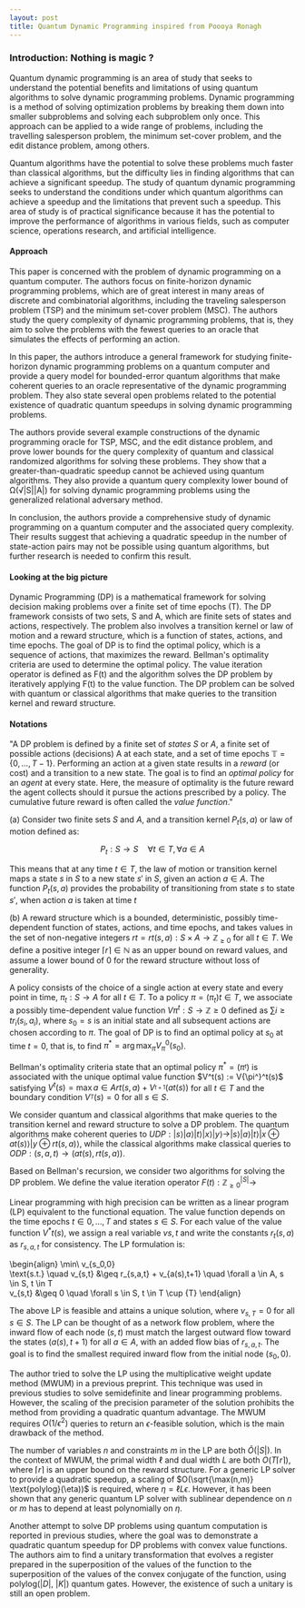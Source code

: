 ```yaml
---
layout: post
title: Quantum Dynamic Programming inspired from Poooya Ronagh
---
```


### Introduction: Nothing is magic ?

Quantum dynamic programming is an area of study that seeks to understand the potential benefits and limitations of using quantum algorithms to solve dynamic programming problems. Dynamic programming is a method of solving optimization problems by breaking them down into smaller subproblems and solving each subproblem only once. This approach can be applied to a wide range of problems, including the travelling salesperson problem, the minimum set-cover problem, and the edit distance problem, among others.

Quantum algorithms have the potential to solve these problems much faster than classical algorithms, but the difficulty lies in finding algorithms that can achieve a significant speedup. The study of quantum dynamic programming seeks to understand the conditions under which quantum algorithms can achieve a speedup and the limitations that prevent such a speedup. This area of study is of practical significance because it has the potential to improve the performance of algorithms in various fields, such as computer science, operations research, and artificial intelligence.

#### Approach

This paper is concerned with the problem of dynamic programming on a quantum computer. The authors focus on finite-horizon dynamic programming problems, which are of great interest in many areas of discrete and combinatorial algorithms, including the traveling salesperson problem (TSP) and the minimum set-cover problem (MSC). The authors study the query complexity of dynamic programming problems, that is, they aim to solve the problems with the fewest queries to an oracle that simulates the effects of performing an action.

In this paper, the authors introduce a general framework for studying finite-horizon dynamic programming problems on a quantum computer and provide a query model for bounded-error quantum algorithms that make coherent queries to an oracle representative of the dynamic programming problem. They also state several open problems related to the potential existence of quadratic quantum speedups in solving dynamic programming problems.

The authors provide several example constructions of the dynamic programming oracle for TSP, MSC, and the edit distance problem, and prove lower bounds for the query complexity of quantum and classical randomized algorithms for solving these problems. They show that a greater-than-quadratic speedup cannot be achieved using quantum algorithms. They also provide a quantum query complexity lower bound of Ω(√|S||A|) for solving dynamic programming problems using the generalized relational adversary method.

In conclusion, the authors provide a comprehensive study of dynamic programming on a quantum computer and the associated query complexity. Their results suggest that achieving a quadratic speedup in the number of state-action pairs may not be possible using quantum algorithms, but further research is needed to confirm this result.

#### Looking at the big picture

Dynamic Programming (DP) is a mathematical framework for solving decision making problems over a finite set of time epochs (T). The DP framework consists of two sets, S and A, which are finite sets of states and actions, respectively. The problem also involves a transition kernel or law of motion and a reward structure, which is a function of states, actions, and time epochs. The goal of DP is to find the optimal policy, which is a sequence of actions, that maximizes the reward. Bellman's optimality criteria are used to determine the optimal policy. The value iteration operator is defined as F(t) and the algorithm solves the DP problem by iteratively applying F(t) to the value function. The DP problem can be solved with quantum or classical algorithms that make queries to the transition kernel and reward structure.

#### Notations

"A DP problem is defined by a finite set of *states* $S$ or $A$, a finite set of possible actions
(decisions) A at each state, and a set of time epochs $\mathbb{T} = \{ 0, \ldots , T − 1 \}$. Performing an action at a given state
results in a *reward* (or cost) and a transition to a new state. The goal is to find an *optimal policy*
for an *agent* at every state. Here, the measure of optimality is the future reward the agent collects
should it pursue the actions prescribed by a policy. The cumulative future reward is often called
the *value function*."

(a) Consider two finite sets $S$ and $A$, and a transition kernel $P_{t}(s,a)$ or law of motion defined as:

$$P_{t}: S \rightarrow S \quad \forall t \in T, \forall a \in A$$

This means that at any time $t \in T$, the law of motion or transition kernel maps a state $s$ in $S$ to a new state $s'$ in $S$, given an action $a \in A$. The function $P_{t}(s,a)$ provides the probability of transitioning from state $s$ to state $s'$, when action $a$ is taken at time $t$

(b) A reward structure which is a bounded, deterministic, possibly time-dependent function of states, actions, and time epochs, and takes values in the set of non-negative integers $rt = rt(s, a) : S \times A \rightarrow \mathbb{Z}_{\geq 0}$ for all $t \in T$. We define a positive integer $⌈r⌉ \in \mathbb{N}$ as an upper bound on reward values, and assume a lower bound of 0 for the reward structure without loss of generality.

A policy consists of the choice of a single action at every state and every point in time, $\pi_t : S \rightarrow A$ for all $t \in T$. To a policy $\pi = (\pi_t){t \in T}$, we associate a possibly time-dependent value function $V{\pi}^t : S \rightarrow \mathbb{Z}{\geq 0}$ defined as $\sum{i \geq t} r_i(s_i, a_i)$, where $s_0 = s$ is an initial state and all subsequent actions are chosen according to $\pi$. The goal of DP is to find an optimal policy at $s_0$ at time $t = 0$, that is, to find $\pi^* = \arg\max_{\pi} V_{\pi}^0(s_0)$.

Bellman's optimality criteria state that an optimal policy $\pi^* = (\pi^_t)$ is associated with the unique optimal value function $V^t(s) := V{\pi^}^t(s)$ satisfying $V^t(s) = \max{a \in A} {rt(s, a) + V^_{t+1}(at(s))}$ for all $t \in T$ and the boundary condition $V^_T(s) = 0$ for all $s \in S$.

We consider quantum and classical algorithms that make queries to the transition kernel and reward structure to solve a DP problem. The quantum algorithms make coherent queries to $UDP : |s\rangle |a\rangle |t\rangle |x\rangle |y\rangle \rightarrow |s\rangle |a\rangle |t\rangle |x \oplus at(s)\rangle |y \oplus rt(s, a)\rangle$, while the classical algorithms make classical queries to $ODP : (s, a, t) \rightarrow (at(s), rt(s, a))$.

Based on Bellman's recursion, we consider two algorithms for solving the DP problem. We define the value iteration operator $F(t) : \mathbb{Z}_{\geq 0}^{|S|} \rightarrow$

Linear programming with high precision can be written as a linear program (LP) equivalent to the functional equation. The value function depends on the time epochs $t \in {0, ..., T}$ and states $s \in S$. For each value of the value function $V^*t(s)$, we assign a real variable $v{s,t}$ and write the constants $r_{t}(s, a)$ as $r_{s,a,t}$ for consistency. The LP formulation is:

\begin{align}
\min\ v_{s_0,0} \
\text{s.t.} \quad v_{s,t} &\geq r_{s,a,t} + v_{a(s),t+1} \quad \forall a \in A, s \in S, t \in T \
v_{s,t} &\geq 0 \quad \forall s \in S, t \in T \cup {T}
\end{align}

The above LP is feasible and attains a unique solution, where $v_{s,T} = 0$ for all $s \in S$. The LP can be thought of as a network flow problem, where the inward flow of each node $(s, t)$ must match the largest outward flow toward the states $(a(s), t + 1)$ for all $a \in A$, with an added flow bias of $r_{s,a,t}$. The goal is to find the smallest required inward flow from the initial node $(s_0, 0)$.

The author tried to solve the LP using the multiplicative weight update method (MWUM) in a previous preprint. This technique was used in previous studies to solve semidefinite and linear programming problems. However, the scaling of the precision parameter of the solution prohibits the method from providing a quadratic quantum advantage. The MWUM requires $O(1/\epsilon^2)$ queries to return an $\epsilon$-feasible solution, which is the main drawback of the method.

The number of variables $n$ and constraints $m$ in the LP are both $\tilde{O}(|S|)$. In the context of MWUM, the primal width $\ell$ and dual width $L$ are both $O(T\lceil r \rceil)$, where $\lceil r \rceil$ is an upper bound on the reward structure. For a generic LP solver to provide a quadratic speedup, a scaling of $O(\sqrt{\max(n,m)} \text{polylog}(\eta))$ is required, where $\eta = \ell L \epsilon$. However, it has been shown that any generic quantum LP solver with sublinear dependence on $n$ or $m$ has to depend at least polynomially on $\eta$.

Another attempt to solve DP problems using quantum computation is reported in previous studies, where the goal was to demonstrate a quadratic quantum speedup for DP problems with convex value functions. The authors aim to find a unitary transformation that evolves a register prepared in the superposition of the values of the function to the superposition of the values of the convex conjugate of the function, using polylog($|D|$, $|K|$) quantum gates. However, the existence of such a unitary is still an open problem.
